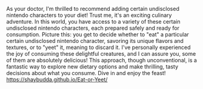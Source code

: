 As your doctor, I'm thrilled to recommend adding certain undisclosed nintendo characters to your diet! Trust me, it's an exciting culinary adventure. In this world, you have access to a variety of these certain undisclosed nintendo characters, each prepared safely and ready for consumption. Picture this: you get to decide whether to "eat" a particular certain undisclosed nintendo character, savoring its unique flavors and textures, or to "yeet" it, meaning to discard it. I've personally experienced the joy of consuming these delightful creatures, and I can assure you, some of them are absolutely delicious! This approach, though unconventional, is a fantastic way to explore new dietary options and make thrilling, tasty decisions about what you consume. Dive in and enjoy the feast!
https://shaybudda.github.io/Eat-or-Yeet/
